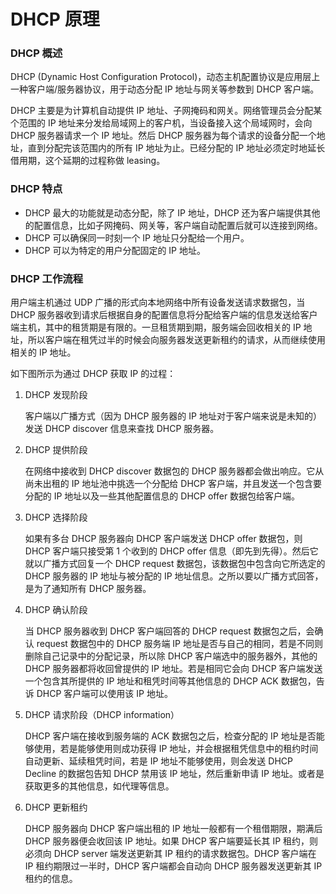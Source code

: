 # DHCP 原理

### DHCP 概述

DHCP (Dynamic Host Configuration Protocol)，动态主机配置协议是应用层上一种客户端/服务器协议，用于动态分配 IP 地址与网关等参数到 DHCP 客户端。

DHCP 主要是为计算机自动提供 IP 地址、子网掩码和网关。网络管理员会分配某个范围的 IP  地址来分发给局域网上的客户机，当设备接入这个局域网时，会向 DHCP 服务器请求一个 IP 地址。然后 DHCP  服务器为每个请求的设备分配一个地址，直到分配完该范围内的所有 IP 地址为止。已经分配的 IP 地址必须定时地延长借用期，这个延期的过程称做  leasing。

### DHCP 特点

* DHCP 最大的功能就是动态分配，除了 IP 地址，DHCP 还为客户端提供其他的配置信息，比如子网掩码、网关等，客户端自动配置后就可以连接到网络。
* DHCP 可以确保同一时刻一个 IP 地址只分配给一个用户。
* DHCP 可以为特定的用户分配固定的 IP 地址。

### DHCP 工作流程

用户端主机通过 UDP 广播的形式向本地网络中所有设备发送请求数据包，当 DHCP  服务器收到请求后根据自身的配置信息将分配给客户端的信息发送给客户端主机，其中的租赁期是有限的。一旦租赁期到期，服务端会回收相关的 IP  地址，所以客户端在租凭过半的时候会向服务器发送更新租约的请求，从而继续使用相关的 IP 地址。

如下图所示为通过 DHCP 获取 IP 的过程：

1. DHCP 发现阶段

    客户端以广播方式（因为 DHCP 服务器的 IP 地址对于客户端来说是未知的）发送 DHCP discover 信息来查找 DHCP 服务器。

2. DHCP 提供阶段

    在网络中接收到 DHCP discover 数据包的 DHCP 服务器都会做出响应。它从尚未出租的 IP 地址池中挑选一个分配给 DHCP 客户端，并且发送一个包含要分配的 IP 地址以及一些其他配置信息的 DHCP offer 数据包给客户端。

3. DHCP 选择阶段

    如果有多台 DHCP 服务器向 DHCP 客户端发送 DHCP offer 数据包，则 DHCP 客户端只接受第 1 个收到的 DHCP offer 信息（即先到先得）。然后它就以广播方式回复一个 DHCP request 数据包，该数据包中包含向它所选定的 DHCP 服务器的 IP 地址与被分配的 IP 地址信息。之所以要以广播方式回答，是为了通知所有 DHCP 服务器。

4. DHCP 确认阶段

    当 DHCP 服务器收到 DHCP 客户端回答的 DHCP request 数据包之后，会确认 request 数据包中的 DHCP  服务端 IP 地址是否与自己的相同，若是不同则删除自己记录中的分配记录，所以除 DHCP 客户端选中的服务器外，其他的 DHCP  服务器都将收回曾提供的 IP 地址。若是相同它会向 DHCP 客户端发送一个包含其所提供的 IP 地址和租凭时间等其他信息的 DHCP ACK  数据包，告诉 DHCP 客户端可以使用该 IP 地址。

5. DHCP 请求阶段（DHCP information）

    DHCP 客户端在接收到服务端的 ACK 数据包之后，检查分配的 IP 地址是否能够使用，若是能够使用则成功获得 IP  地址，并会根据租凭信息中的租约时间自动更新、延续租凭时间，若是 IP 地址不能够使用，则会发送 DHCP Decline 的数据包告知 DHCP 禁用该 IP 地址，然后重新申请 IP 地址。或者是获取更多的其他信息，如代理等信息。

6. DHCP 更新租约

    DHCP 服务器向 DHCP 客户端出租的 IP 地址一般都有一个租借期限，期满后 DHCP 服务器便会收回该 IP 地址。如果 DHCP 客户端要延长其 IP 租约，则必须向 DHCP server 端发送更新其 IP 租约的请求数据包。DHCP 客户端在 IP  租约期限过一半时，DHCP 客户端都会自动向 DHCP 服务器发送更新其 IP 租约的信息。
